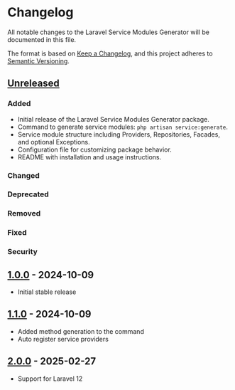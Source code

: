 # Changelog

All notable changes to the Laravel Service Modules Generator will be documented in this file.

The format is based on [Keep a Changelog](https://keepachangelog.com/en/1.0.0/),
and this project adheres to [Semantic Versioning](https://semver.org/spec/v2.0.0.html).

## [Unreleased]

### Added
- Initial release of the Laravel Service Modules Generator package.
- Command to generate service modules: `php artisan service:generate`.
- Service module structure including Providers, Repositories, Facades, and optional Exceptions.
- Configuration file for customizing package behavior.
- README with installation and usage instructions.

### Changed

### Deprecated

### Removed

### Fixed

### Security

## [1.0.0] - 2024-10-09
- Initial stable release

## [1.1.0] - 2024-10-09
- Added method generation to the command
- Auto register service providers

## [2.0.0] - 2025-02-27
- Support for Laravel 12

[Unreleased]: https://github.com/shreifelagamy/laravel-service-modules/compare/v2.0.0...HEAD
[1.0.0]: https://github.com/shreifelagamy/laravel-service-modules/releases/tag/v1.0.0
[1.1.0]: https://github.com/shreifelagamy/laravel-service-modules/releases/tag/v1.1.0
[2.0.0]: https://github.com/shreifelagamy/laravel-service-modules/releases/tag/v2.0.0
